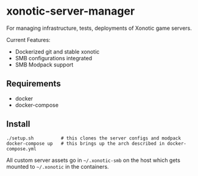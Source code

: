 # xonotic-server-manager

For managing infrastructure, tests, deployments of Xonotic game servers.

Current Features:

- Dockerized git and stable xonotic
- SMB configurations integrated
- SMB Modpack support

## Requirements

* docker
* docker-compose

## Install

```
./setup.sh          # this clones the server configs and modpack
docker-compose up   # this brings up the arch described in docker-compose.yml
```

All custom server assets go in `~/.xonotic-smb` on the host which gets mounted
to `~/.xonotic` in the containers.
